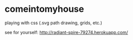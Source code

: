 # comeintomyhouse
playing with css (.svg path drawing, grids, etc.)

see for yourself:
http://radiant-spire-79274.herokuapp.com/

